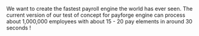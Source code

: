 We want to create the fastest payroll engine the world has ever seen. The current version of our test of concept for payforge engine can process about 1,000,000 employees with about 15 - 20 pay elements in around 30 seconds !